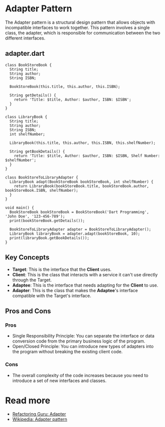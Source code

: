 # Adapter Pattern

The Adapter pattern is a structural design pattern that allows objects with incompatible interfaces to work together. This pattern involves a single class, the adapter, which is responsible for communication between the two different interfaces.

## adapter.dart
```
class BookStoreBook {
  String title;
  String author;
  String ISBN;

  BookStoreBook(this.title, this.author, this.ISBN);

  String getDetails() {
    return 'Title: $title, Author: $author, ISBN: $ISBN';
  }
}

class LibraryBook {
  String title;
  String author;
  String ISBN;
  int shelfNumber;

  LibraryBook(this.title, this.author, this.ISBN, this.shelfNumber);

  String getBookDetails() {
    return 'Title: $title, Author: $author, ISBN: $ISBN, Shelf Number: $shelfNumber';
  }
}

class BookStoreToLibraryAdapter {
  LibraryBook adapt(BookStoreBook bookStoreBook, int shelfNumber) {
    return LibraryBook(bookStoreBook.title, bookStoreBook.author, bookStoreBook.ISBN, shelfNumber);
  }
}

void main() {
  BookStoreBook bookStoreBook = BookStoreBook('Dart Programming', 'John Doe', '123-456-789');
  print(bookStoreBook.getDetails());
  
  BookStoreToLibraryAdapter adapter = BookStoreToLibraryAdapter();
  LibraryBook libraryBook = adapter.adapt(bookStoreBook, 10);
  print(libraryBook.getBookDetails());
}
```

## Key Concepts
- **Target**: This is the interface that the **Client** uses.
- **Client**: This is the class that interacts with a service it can't use directly through the Target.
- **Adaptee**: This is the interface that needs adapting for the **Client** to use.
- **Adapter**: This is the class that makes the **Adaptee**'s interface compatible with the Target's interface.

## Pros and Cons

### Pros

- Single Responsibility Principle: You can separate the interface or data conversion code from the primary business logic of the program.
- Open/Closed Principle: You can introduce new types of adapters into the program without breaking the existing client code.

### Cons
- The overall complexity of the code increases because you need to introduce a set of new interfaces and classes.

# Read more
- [Refactoring Guru: Adapter](https://refactoring.guru/design-patterns/adapter)
- [Wikipedia: Adapter pattern](https://en.wikipedia.org/wiki/Adapter_pattern)